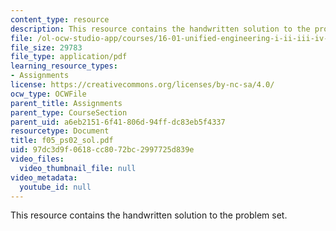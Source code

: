 ```yaml
---
content_type: resource
description: This resource contains the handwritten solution to the problem set.
file: /ol-ocw-studio-app/courses/16-01-unified-engineering-i-ii-iii-iv-fall-2005-spring-2006/97dc3d9f0618cc8072bc2997725d839e_f05_ps02_sol.pdf
file_size: 29783
file_type: application/pdf
learning_resource_types:
- Assignments
license: https://creativecommons.org/licenses/by-nc-sa/4.0/
ocw_type: OCWFile
parent_title: Assignments
parent_type: CourseSection
parent_uid: a6eb2151-6f41-806d-94ff-dc83eb5f4337
resourcetype: Document
title: f05_ps02_sol.pdf
uid: 97dc3d9f-0618-cc80-72bc-2997725d839e
video_files:
  video_thumbnail_file: null
video_metadata:
  youtube_id: null
---
```

This resource contains the handwritten solution to the problem set.